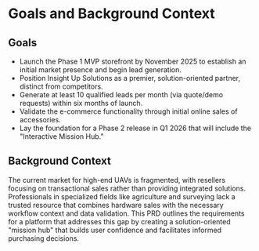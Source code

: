# Goals and Background Context

## Goals
* Launch the Phase 1 MVP storefront by November 2025 to establish an initial market presence and begin lead generation.
* Position Insight Up Solutions as a premier, solution-oriented partner, distinct from competitors.
* Generate at least 10 qualified leads per month (via quote/demo requests) within six months of launch.
* Validate the e-commerce functionality through initial online sales of accessories.
* Lay the foundation for a Phase 2 release in Q1 2026 that will include the "Interactive Mission Hub."

## Background Context
The current market for high-end UAVs is fragmented, with resellers focusing on transactional sales rather than providing integrated solutions. Professionals in specialized fields like agriculture and surveying lack a trusted resource that combines hardware sales with the necessary workflow context and data validation. This PRD outlines the requirements for a platform that addresses this gap by creating a solution-oriented "mission hub" that builds user confidence and facilitates informed purchasing decisions.